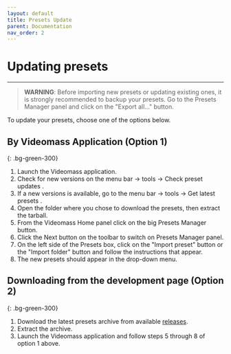 ```yaml
---
layout: default
title: Presets Update
parent: Documentation
nav_order: 2
---
```


# Updating presets

---

>**WARNING**: Before importing new presets or updating existing ones, it is 
strongly recommended to backup your presets. Go to the Presets Manager panel and 
click on the "Export all..." button.

To update your presets, choose one of the options below.

## By Videomass Application (Option 1)
{: .bg-green-300}

1. Launch the Videomass application.
2. Check for new versions on the menu bar -> tools -> Check preset updates .
3. If a new versions is available, go to the menu bar -> tools -> Get latest presets .
4. Open the folder where you chose to download the presets, then extract the tarball.
5. From the Videomass Home panel click on the big Presets Manager button.
6. Click the Next button on the toolbar to switch on Presets Manager panel.
7. On the left side of the Presets box, click on the "Import preset" button or the "Import folder" button and follow the instructions that appear.
8. The new presets should appear in the drop-down menu.

## Downloading from the development page (Option 2)
{: .bg-green-300}

1. Download the latest presets archive from available [releases](https://github.com/jeanslack/Videomass-presets/releases).
2. Extract the archive.
3. Launch the Videomass application and follow steps 5 through 8 of option 1 above.
